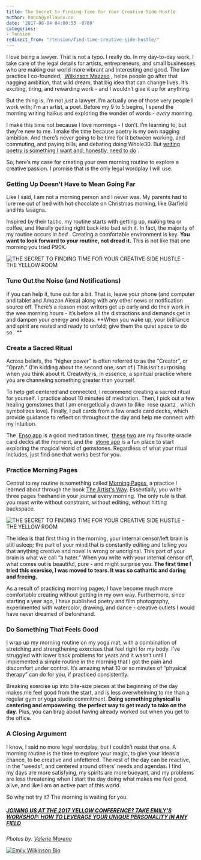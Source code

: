 ```yaml
---
title: The Secret to Finding Time for Your Creative Side Hustle
author: hanna@yellowco.co
date: '2017-08-04 04:00:55 -0700'
categories:
- Tension
redirect_from: "/tension/find-time-creative-side-hustle/"
---
```


I love being a lawyer. That is not a typo. I really do. In my day-to-day work, I take care of the legal details for artists, entrepreneurs, and small businesses who are making our world more vibrant and interesting and good. The law practice I co-founded,  [Wilkinson Mazzeo](https://wilkinsonmazzeo.com/) , helps people go after that nagging ambition, that wild dream, that big idea that can change lives. It’s exciting, tiring, and rewarding work - and I wouldn’t give it up for anything.

But the thing is, I’m not just a lawyer. I’m actually one of those very people I work with; I’m an artist, a poet. Before my 9 to 5 begins, I spend the morning writing haikus and exploring the wonder of words - _every_ morning.

I make this time not because I love mornings - I don’t. I’m learning to, but they’re new to me. I make the time because poetry is my own nagging ambition. And there’s never going to be time for it between working, and commuting, and paying bills, and debating doing Whole30\. But [writing poetry is something I want and, honestly, need to do](http://darlingmagazine.org/exploring-modern-womanhood-haiku/) .  

So, here’s my case for creating your own morning routine to explore a creative passion. I promise that is the only legal wordplay I will use.

### **Getting Up Doesn’t Have to Mean Going Far**

Like I said, I am not a morning person and I never was. My parents had to lure me out of bed with hot chocolate on Christmas morning, like Garfield and his lasagna.

Inspired by their tactic, my routine starts with getting up, making tea or coffee, and literally getting right back into bed with it. In fact, the majority of my routine occurs _in bed_ . Creating a comfortable environment is key. **You want to look forward to your routine, not dread it.** This is not like that one morning you tried P90X.

![THE SECRET TO FINDING TIME FOR YOUR CREATIVE SIDE HUSTLE - THE YELLOW ROOM](http://yellowco.co/wp-content/uploads/2017/08/Photo-Aug-03-5-24-51-PM.jpg "THE SECRET TO FINDING TIME FOR YOUR CREATIVE SIDE HUSTLE - THE YELLOW ROOM")

### **Tune Out the Noise (and Notifications)**

If you can help it, tune out for a bit. That is, leave your phone (and computer and tablet and Amazon Alexa) along with any other news or notification source off. There’s a reason most writers get up early and do their work in the wee morning hours - it’s before all the distractions and demands get in and dampen your energy and ideas. **When you wake up, your brilliance and spirit are rested and ready to unfold; give them the quiet space to do so.  **

### **Create a Sacred Ritual**

Across beliefs, the “higher power” is often referred to as the “Creator”, or “Oprah.” (I’m kidding about the second one, sort of.) This isn’t surprising when you think about it. Creativity is, in essence, a spiritual practice where you are channeling something greater than yourself.

To help get centered and connected, I recommend creating a sacred ritual for yourself. I practice about 10 minutes of meditation. Then, I pick out a few healing gemstones that I am energetically drawn to (like  rose quartz , which symbolizes love). Finally, I pull cards from a few oracle card decks, which provide guidance to reflect on throughout the day and help me connect with my intuition.

The  [Enso app](https://itunes.apple.com/us/app/ens%C5%8D-meditation-timer-bell/id840637879?mt=8) is a good meditation timer,  [these](http://www.blueangelonline.com/sacred_rebels_oracle.html) [two](https://www.amazon.com/Osho-Zen-Tarot-Transcendental-Game/dp/0312117337) are my favorite oracle card decks at the moment, and the  [stone app](https://itunes.apple.com/us/app/stone-metaphysical-crystals-illuminated/id1146323083?mt=8) is a fun place to start exploring the magical world of gemstones. Regardless of what your ritual includes, just find one that works best for you.

### **Practice Morning Pages**

Central to my routine is something called [Morning Pages](http://www.chriswinfield.com/morning-pages/), a practice I learned about through the book [The Artist's Way](https://www.amazon.com/Artists-Way-25th-Anniversary/dp/0143129252/ref=sr_1_1?ie=UTF8&qid=1497934827&sr=8-1&keywords=the+artist%27s+way). Essentially, you write three pages freehand in your journal every morning. The only rule is that you must write without constraint, without editing, without hitting backspace.

![THE SECRET TO FINDING TIME FOR YOUR CREATIVE SIDE HUSTLE - THE YELLOW ROOM](http://yellowco.co/wp-content/uploads/2017/08/Photo-Aug-12-5-21-20-PM.jpg)

The idea is that first thing in the morning, your internal censor/left brain is still asleep; the part of your mind that is constantly editing and telling you that anything creative and novel is wrong or unoriginal. This part of your brain is what we call “a hater.” When you write with your internal censor off, what comes out is beautiful, pure - and might surprise you. **The first time I tried this exercise, I was moved to tears. It was so cathartic and daring and freeing.**

As a result of practicing morning pages, I have become much more comfortable creating without getting in my own way. Furthermore, since starting a year ago, I have published poetry and film photography, experimented with watercolor, drawing, and dance - creative outlets I would have never dreamed of beforehand.

### **Do Something That Feels Good**

I wrap up my morning routine on my yoga mat, with a combination of stretching and strengthening exercises that feel right for my body. I’ve struggled with lower back problems for years and it wasn’t until I implemented a simple routine in the morning that I got the pain and discomfort under control. It’s amazing what 10 or so minutes of “physical therapy” can do for you, if practiced consistently.

Breaking exercise up into bite-size pieces at the beginning of the day makes me feel good from the start, and is less overwhelming to me than a regular gym or yoga studio commitment. **Doing something physical is centering and empowering; the perfect way to get ready to take on the day.** Plus, you can brag about having already worked out when you get to the office.

### **A Closing Argument**

I know, I said no more legal wordplay, but I couldn’t resist that one. A morning routine is the time to explore your magic, to give your ideas a chance, to be creative and unfettered. The rest of the day can be reactive, in the "weeds", and centered around others’ needs and agendas. I find my days are more satisfying, my spirits are more buoyant, and my problems are less threatening when I start the day doing what makes me feel good, alive, and like I am an active part of this world.

So why not try it? The morning is waiting for you.

##### [JOINING US AT THE 2017 YELLOW CONFERENCE? TAKE EMILY'S WORKSHOP: HOW TO LEVERAGE YOUR UNIQUE PERSONALITY IN ANY FIELD](http://yellowco.co/yellow-2017-workshops/)

[](http://yellowco.co/yellow-2017-workshops/)

_Photos by: [Valerie Moreno](http://www.nuanceandbubbles.com/)_

[![Emily Wilkinson Bio](http://yellowco.co/wp-content/uploads/2017/08/Emily-Wilkinson-Bio.jpg)](https://www.instagram.com/em_wilkinson/)
